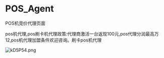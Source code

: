 # POS_Agent
POS机竞价代理页面

pos机代理,pos刷卡机代理政策:代理商激活一台返现100元,pos代理分润最高万12,pos机代理加盟条件欢迎咨询。刷卡pos机代理


![kD5P54.png](https://s2.ax1x.com/2019/02/15/kD5P54.png)